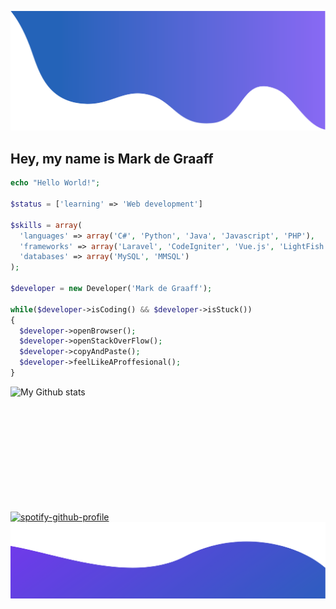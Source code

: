 ![alt_text](./images/top.png)
<h2 align="left">Hey, my name is Mark de Graaff</h2>

```php
echo "Hello World!";

$status = ['learning' => 'Web development']

$skills = array(
  'languages' => array('C#', 'Python', 'Java', 'Javascript', 'PHP'),
  'frameworks' => array('Laravel', 'CodeIgniter', 'Vue.js', 'LightFish'),
  'databases' => array('MySQL', 'MMSQL')
);

$developer = new Developer('Mark de Graaff');

while($developer->isCoding() && $developer->isStuck())
{
  $developer->openBrowser();
  $developer->openStackOverFlow();
  $developer->copyAndPaste();
  $developer->feelLikeAProffesional();
}
```

<img alt="My Github stats" align="left" border-radius="40px" width="800px" height="200px" src="https://github-readme-stats.vercel.app/api?username=MarkdeGraaff&count_private=true&show_icons=true&hide_border=true&theme=react" href="https://github.com/MarkdeGraaff"/>

[![spotify-github-profile](https://spotify-github-profile.vercel.app/api/view?uid=zx-murky-xz&cover_image=true&theme=novatorem&bar_color=53b14f&bar_color_cover=true)](https://spotify-github-profile.vercel.app/api/view?uid=zx-murky-xz&redirect=true)
<br/>
![alt_text](./images/bottom.png)
